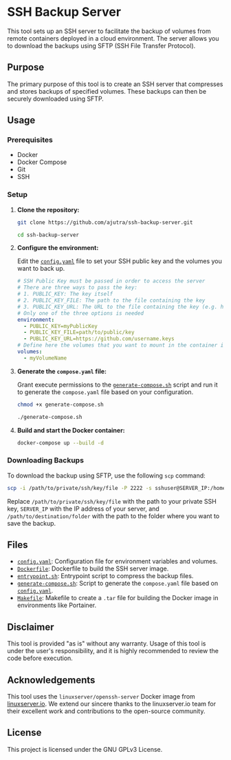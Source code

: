 # SSH Backup Server

This tool sets up an SSH server to facilitate the backup of volumes from remote containers deployed in a cloud environment. The server allows you to download the backups using SFTP (SSH File Transfer Protocol).

## Purpose

The primary purpose of this tool is to create an SSH server that compresses and stores backups of specified volumes. These backups can then be securely downloaded using SFTP.

## Usage

### Prerequisites

- Docker
- Docker Compose
- Git
- SSH

### Setup

1. **Clone the repository:**

   ```sh
   git clone https://github.com/ajutra/ssh-backup-server.git
   ```

   ```sh
   cd ssh-backup-server
   ```

2. **Configure the environment:**

   Edit the [`config.yaml`](https://github.com/ajutra/ssh-backup-server/blob/main/config.yaml) file to set your SSH public key and the volumes you want to back up.

   ```yaml
   # SSH Public Key must be passed in order to access the server
   # There are three ways to pass the key:
   # 1. PUBLIC_KEY: The key itself
   # 2. PUBLIC_KEY_FILE: The path to the file containing the key
   # 3. PUBLIC_KEY_URL: The URL to the file containing the key (e.g. https://github.com/username.keys)
   # Only one of the three options is needed
   environment:
     - PUBLIC_KEY=myPublicKey
     - PUBLIC_KEY_FILE=path/to/public/key
     - PUBLIC_KEY_URL=https://github.com/username.keys
   # Define here the volumes that you want to mount in the container in order to backup the data
   volumes:
     - myVolumeName
   ```

3. **Generate the `compose.yaml` file:**

   Grant execute permissions to the [`generate-compose.sh`](https://github.com/ajutra/ssh-backup-server/blob/main/generate-compose.sh) script and run it to generate the `compose.yaml` file based on your configuration.

   ```sh
   chmod +x generate-compose.sh
   ```

   ```sh
   ./generate-compose.sh
   ```

4. **Build and start the Docker container:**

   ```sh
   docker-compose up --build -d
   ```

### Downloading Backups

To download the backup using SFTP, use the following `scp` command:

```sh
scp -i /path/to/private/ssh/key/file -P 2222 -s sshuser@SERVER_IP:/home/sshuser/backup.tar.gz /path/to/destination/folder
```

Replace `/path/to/private/ssh/key/file` with the path to your private SSH key, `SERVER_IP` with the IP address of your server, and `/path/to/destination/folder` with the path to the folder where you want to save the backup.

## Files

- [`config.yaml`](https://github.com/ajutra/ssh-backup-server/blob/main/config.yaml): Configuration file for environment variables and volumes.
- [`Dockerfile`](https://github.com/ajutra/ssh-backup-server/blob/main/Dockerfile): Dockerfile to build the SSH server image.
- [`entrypoint.sh`](https://github.com/ajutra/ssh-backup-server/blob/main/entrypoint.sh): Entrypoint script to compress the backup files.
- [`generate-compose.sh`](https://github.com/ajutra/ssh-backup-server/blob/main/generate-compose.sh): Script to generate the `compose.yaml` file based on [`config.yaml`](https://github.com/ajutra/ssh-backup-server/blob/main/config.yaml).
- [`Makefile`](https://github.com/ajutra/ssh-backup-server/blob/main/Makefile): Makefile to create a `.tar` file for building the Docker image in environments like Portainer.

## Disclaimer

This tool is provided "as is" without any warranty. Usage of this tool is under the user's responsibility, and it is highly recommended to review the code before execution.

## Acknowledgements

This tool uses the `linuxserver/openssh-server` Docker image from [linuxserver.io](https://hub.docker.com/r/linuxserver/openssh-server). We extend our sincere thanks to the linuxserver.io team for their excellent work and contributions to the open-source community.

## License

This project is licensed under the GNU GPLv3 License.
